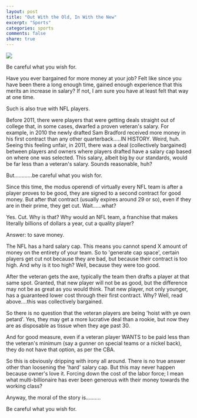 ```yaml
---
layout: post
title: "Out With the Old, In With the New"
excerpt: "Sports"
categories: sports
comments: false
share: true
---
```


![](https://chirpcitybsu.files.wordpress.com/2015/09/peyton-manning-andrew-luck_pg_600.jpg)





Be careful what you wish for.



Have you ever bargained for more money at your job? Felt like since you have been there a long enough time, gained enough experience that this merits an increase in salary? If not, I am sure you have at least felt that way at one time.


Such is also true with NFL players. 

Before 2011, there were players that were getting deals straight out of college that, in some cases, dwarfed a proven veteran's salary. For example, in 2010 the newly drafted Sam Bradford received more money in his first contract than any other quarterback.....IN HISTORY. Weird, huh. Seeing this feeling unfair, in 2011, there was a deal (collectively bargained) between players and owners where players drafted have a salary cap based on where one was selected. This salary, albeit big by our standards, would be far less than a veteran's salary. Sounds reasonable, huh?


But............be careful what you wish for.



Since this time, the modus operendi of virtually every NFL team is after a player proves to be good, they are signed to a second contract for good money. But after that contract (usually expires around 29 or so), even if they are in their prime, they get cut. Wait......what?



Yes. Cut. Why is that? Why would an NFL team, a franchise that makes literally billions of dollars a year, cut a quality player?

Answer: to save money.


The NFL has a hard salary cap. This means you cannot spend X amount of money on the entirety of your team. So to 'generate cap space', certain players get cut not because they are bad, but because their contract is too high. And why is it too high? Well, because they were too good. 

After the veteran gets the axe, typically the team then drafts a player at that same spot. Granted, that new player will not be as good, but the difference may not be as great as you would think. That new player, not only younger, has a guaranteed lower cost through their first contract. Why? Well, read above....this was collectively bargained.



So there is no question that the veteran players are being 'hoist with ye own petard'. Yes, they may get a more lucrative deal than a rookie, but now they are as disposable as tissue when they age past 30.




And for good measure, even if a veteran player WANTS to be paid less than the veteran's minimum (say a gunner on special teams or a nickel back), they do not have that option, as per the CBA. 




So this is obviously dripping with irony all around. There is no true answer other than loosening the 'hard' salary cap. But this may never happen because owner's love it. Forcing down the cost of the labor force; I mean what multi-billionaire has ever been generous with their money towards the working class? 


Anyway, the moral of the story is..........


Be careful what you wish for.


















